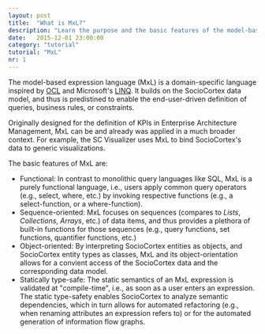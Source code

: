 ```yaml
---
layout: post
title:  "What is MxL?"
description: "Learn the purpose and the basic features of the model-based expression language."
date:   2015-12-01 23:00:00
category: "tutorial"
tutorial: "MxL"
nr: 1
---
```


The model-based expression language (MxL) is a domain-specific language inspired by [OCL](http://www.omg.org/spec/OCL/) and Microsoft's [LINQ](https://msdn.microsoft.com/de-de/us-en/library/bb397926.aspx). It builds on the SocioCortex data model, and thus is predistined to enable the end-user-driven definition of queries, business rules, or constraints.

Originally designed for the definition of KPIs in Enterprise Architecture Management, MxL can be and already was applied in a much broader context. For example, the SC Visualizer uses MxL to bind SocioCortex's data to generic visualizations.

The basic features of MxL are:

- Functional: In contrast to monolithic query languages like SQL, MxL is a purely functional language, i.e., users apply common query operators (e.g., select, where, etc.) by invoking respective functions (e.g., a select-function, or a where-function).
- Sequence-oriented: MxL focuses on sequences (compares to *Lists*, *Collections*, *Arrays*, etc.) of data items, and thus provides a plethora of built-in functions for those sequences (e.g., query functions, set functions, quantifier functions, etc.)
- Object-oriented: By interpreting SocioCortex entities as objects, and SocioCortex entity types as classes, MxL and its object-orientation allows for a convient access of the SocioCortex data and the corresponding data model.
- Statically type-safe: The static semantics of an MxL expression is validated at "compile-time", i.e., as soon as a user enters an expression. The static type-safety enables SocioCortex to analyze semantic dependencies, which in turn allows for automated refactoring (e.g., when renaming attributes an expression refers to) or for the automated generation of information flow graphs.